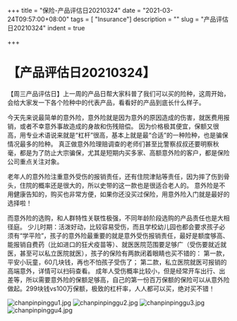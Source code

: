 +++
title = "保险-产品评估日20210324"
date = "2021-03-24T09:57:00+08:00"
tags = [ "Insurance"]
description = ""
slug = "产品评估日20210324"
indent = true

+++

# 【产品评估日20210324】

【周三产品评估日】上一周的产品日帮大家科普了我们可以买的险种，这周开始，会给大家发一下各个险种中的代表产品，看看好的产品到底长什么样子。 

 今天先来说最简单的意外险，意外险就是因为意外的原因造成的伤害，就医费用报销，或者不幸意外事故造成的身故和伤残赔偿。 因为价格极其便宜，保额又很高，用专业术语说来就是“杠杆”很高，基本上就是最“合适”的一种险种，也是骗保情况最多的险种。 真正做意外险理赔调查的老师们甚至比警察叔叔还要明察秋毫，都是为了防止大宗骗保，尤其是短期内买多家、高额意外险的客户，都是保险公司重点关注对象。 

老年人的意外险注重意外受伤的报销责任，还有住院津贴等责任，因为摔了伤到骨头，住院的概率还是很大的，所以史带的这一款也是很适合老人的。 意外险是不用健康告知的，购买也非常方便，如果你还没买过保险，用意外险入门就是最好的选择啦！

而意外险的选购，和人群特性关联性极强，不同年龄阶段选购的产品责任也是大相径庭。 少儿时期：活泼好动，比较容易受伤，而且学校幼儿园也都会要求孩子必须有“学平险”，孩子的意外险最重要的就是意外受伤报销责任，最好是额度够高、能报销自费药（比如进口的狂犬疫苗等）、就医医院范围要足够广（受伤要就近就医，甚至可以私立医院就医），孩子的保险有两款闭着眼睛也买不错的： 第一款，平安小玩童，60几块钱，再也不怕孩子受伤了； 第二款，私立医院就医可报销的高端意外，详情可以扫码查看。 成年人受伤概率比较小，但是经常开车出行、出差等，所以需要意外险的保额足够高，自己的第一份百万保额的保险可以从意外险做起。299块钱vs100万保额，极致的杠杆率，人人都可以买，绝对买不错！ 



![chanpinpinggu1.jpg]()
![chanpinpinggu2.jpg]()
![chanpinpinggu3.jpg]()
![chanpinpinggu4.jpg]()